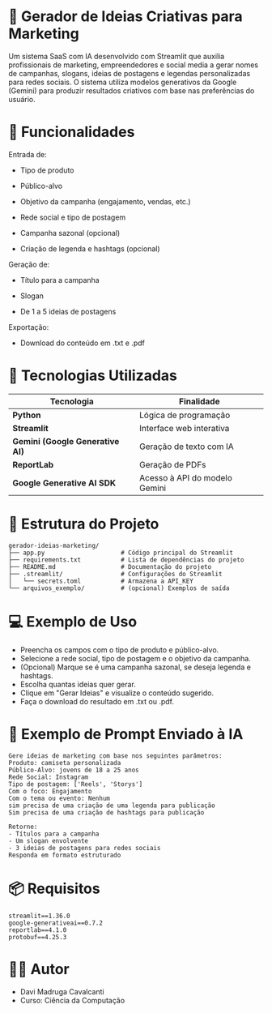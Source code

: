 
# 📌 Gerador de Ideias Criativas para Marketing
Um sistema SaaS com IA desenvolvido com Streamlit que auxilia profissionais de marketing, empreendedores e social media a gerar nomes de campanhas, slogans, ideias de postagens e legendas personalizadas para redes sociais. O sistema utiliza modelos generativos da Google (Gemini) para produzir resultados criativos com base nas preferências do usuário.

# 🧩 Funcionalidades
Entrada de:

- Tipo de produto

- Público-alvo

- Objetivo da campanha (engajamento, vendas, etc.)

- Rede social e tipo de postagem

- Campanha sazonal (opcional)

- Criação de legenda e hashtags (opcional)

Geração de:

- Título para a campanha

- Slogan

- De 1 a 5 ideias de postagens

Exportação:

- Download do conteúdo em .txt e .pdf

# 🧠 Tecnologias Utilizadas
| Tecnologia                        | Finalidade                    |
| --------------------------------- | ----------------------------- |
| **Python**                        | Lógica de programação         |
| **Streamlit**                     | Interface web interativa      |
| **Gemini (Google Generative AI)** | Geração de texto com IA       |
| **ReportLab**                     | Geração de PDFs               |
| **Google Generative AI SDK**      | Acesso à API do modelo Gemini |

# 📂 Estrutura do Projeto

```plaintext
gerador-ideias-marketing/
├── app.py                     # Código principal do Streamlit
├── requirements.txt           # Lista de dependências do projeto
├── README.md                  # Documentação do projeto
├── .streamlit/                # Configurações do Streamlit
│   └── secrets.toml           # Armazena a API_KEY
└── arquivos_exemplo/          # (opcional) Exemplos de saída
```

# 💻 Exemplo de Uso
- Preencha os campos com o tipo de produto e público-alvo.
- Selecione a rede social, tipo de postagem e o objetivo da campanha.
- (Opcional) Marque se é uma campanha sazonal, se deseja legenda e hashtags.
- Escolha quantas ideias quer gerar.
- Clique em "Gerar Ideias" e visualize o conteúdo sugerido.
- Faça o download do resultado em .txt ou .pdf.

# 📝 Exemplo de Prompt Enviado à IA
```
Gere ideias de marketing com base nos seguintes parâmetros: 
Produto: camiseta personalizada
Público-Alvo: jovens de 18 a 25 anos
Rede Social: Instagram
Tipo de postagem: ['Reels', 'Storys']
Com o foco: Engajamento
Com o tema ou evento: Nenhum
sim precisa de uma criação de uma legenda para publicação
Sim precisa de uma criação de hashtags para publicação

Retorne:
- Títulos para a campanha
- Um slogan envolvente
- 3 ideias de postagens para redes sociais
Responda em formato estruturado
```
# 📦 Requisitos
```
streamlit==1.36.0
google-generativeai==0.7.2
reportlab==4.1.0
protobuf==4.25.3
```
# 👨‍💻 Autor
- Davi Madruga Cavalcanti
- Curso: Ciência da Computação
